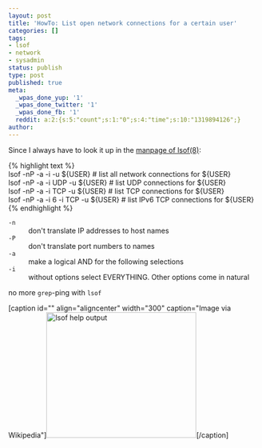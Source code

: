 ```yaml
---
layout: post
title: 'HowTo: List open network connections for a certain user'
categories: []
tags:
- lsof
- network
- sysadmin
status: publish
type: post
published: true
meta:
  _wpas_done_yup: '1'
  _wpas_done_twitter: '1'
  _wpas_done_fb: '1'
  reddit: a:2:{s:5:"count";s:1:"0";s:4:"time";s:10:"1319894126";}
author: 
---
```

<p>Since I always have to look it up in the <a title="LSOF(8) - manpages.debian.net" href="http://manpages.debian.net/cgi-bin/man.cgi?query=lsof">manpage of lsof(8)</a>:</p>
<p>{% highlight text %}<br />
lsof -nP -a -i -u ${USER} # list all network connections for ${USER}<br />
lsof -nP -a -i UDP -u ${USER} # list UDP connections for ${USER}<br />
lsof -nP -a -i TCP -u ${USER} # list TCP connections for ${USER}<br />
lsof -nP -a -i 6 -i TCP -u ${USER} # list IPv6 TCP connections for ${USER}<br />
{% endhighlight %}</p>
<dl>
<dt><code>-n</code></dt>
<dd>don't translate IP addresses to host names</dd>
<dt><code>-P</code></dt>
<dd>don't translate port numbers to names</dd>
<dt><code>-a</code></dt>
<dd>make a logical AND for the following selections</dd>
<dt><code>-i</code></dt>
<dd>without options select EVERYTHING. Other options come in natural</dd>
</dl>
<p>no more <code>grep</code>-ping with <code>lsof</code></p>
<p>[caption id="" align="aligncenter" width="300" caption="Image via Wikipedia"]<a href="http://commons.wikipedia.org/wiki/File:Lsof.JPG"><img title="lsof help output" src="http://upload.wikimedia.org/wikipedia/commons/thumb/7/7e/Lsof.JPG/300px-Lsof.JPG" alt="lsof help output" width="300" height="251" /></a>[/caption]</p>
